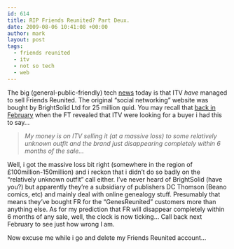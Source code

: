 ```yaml
---
id: 614
title: RIP Friends Reunited? Part Deux.
date: 2009-08-06 10:41:08 +00:00
author: mark
layout: post
tags:
  - friends reunited
  - itv
  - not so tech
  - web
---
```

The big (general-public-friendly) tech [ne](http://www.theregister.co.uk/2009/08/06/friendsreunited_itv_sold/)[ws](http://news.bbc.co.uk/1/hi/business/8186840.stm) today is that ITV _have_ managed to sell Friends Reunited. The original &#8220;social networking&#8221; website was bought by BrightSolid Ltd for 25 million quid. You may recall that [back in February](http://www.sallonoroff.co.uk/blog/2009/02/ripfriendsreunited/) when the FT revealed that ITV were looking for a buyer i had this to say&#8230;

> _My money is on ITV selling it (at a massive loss) to some relatively unknown outfit and the brand just disappearing completely within 6 months of the sale…_

Well, i got the massive loss bit right (somewhere in the region of £100million-150million) and i reckon that i didn&#8217;t do so badly on the &#8220;relatively unknown outfit&#8221; call either. I&#8217;ve never heard of BrightSolid (have you?) but apparently they&#8217;re a subsidiary of publishers DC Thomson (Beano comics, etc) and mainly deal with online genealogy stuff. Presumably that means they&#8217;ve bought FR for the &#8220;GenesReunited&#8221; customers more than anything else. As for my prediction that FR will disappear completely within 6 months of any sale, well, the clock is now ticking&#8230; Call back next February to see just how wrong I am.

Now excuse me while i go and delete my Friends Reunited account&#8230;
